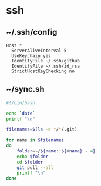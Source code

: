 # ssh

## ~/.ssh/config

```
Host *
  ServerAliveInterval 5
  UseKeychain yes
  IdentityFile ~/.ssh/github
  IdentityFile ~/.ssh/id_rsa
  StrictHostKeyChecking no
```

## ~/sync.sh

```bash
#!/bin/bash

echo `date`
printf "\n"

filenames=$(ls -d */*/.git)

for name in $filenames
do
    folder=~/${name::${#name} - 4}
    echo $folder
    cd $folder
    git pull --all
    printf "\n"
done
```
